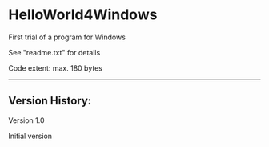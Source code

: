 # HelloWorld4Windows
First trial of a program for Windows

See "readme.txt" for details

Code extent: max. 180 bytes

---------------

Version History:
---

Version 1.0

Initial version

